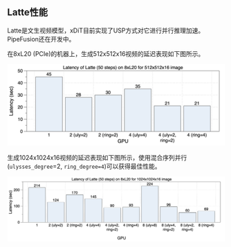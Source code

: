 ## Latte性能

Latte是文生视频模型，xDiT目前实现了USP方式对它进行并行推理加速。PipeFusion还在开发中。

在8xL20 (PCIe)的机器上，生成512x512x16视频的延迟表现如下图所示。

<div align="center">
    <img src="../../assets/performance/latte/Latte-L20-512.png" 
    alt="latency-latte-l20-512">
</div>

生成1024x1024x16视频的延迟表现如下图所示，使用混合序列并行(`ulysses_degree`=2, `ring_degree=4`)可以获得最佳性能。

<div align="center">
    <img src="../../assets/performance/latte/Latte-L20-1024.png" 
    alt="latency-latte-l20-1024">
</div>